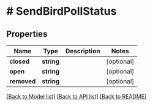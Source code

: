 # # SendBirdPollStatus

## Properties

Name | Type | Description | Notes
------------ | ------------- | ------------- | -------------
**closed** | **string** |  | [optional]
**open** | **string** |  | [optional]
**removed** | **string** |  | [optional]

[[Back to Model list]](../../README.md#models) [[Back to API list]](../../README.md#endpoints) [[Back to README]](../../README.md)
